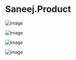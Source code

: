 # Saneej.Product

![image](https://github.com/saneej4u/Saneej.Product/assets/22857988/a6e4df13-5ecd-4f89-b31a-871b1d4180a3)


![image](https://github.com/saneej4u/Saneej.Product/assets/22857988/71eff601-6cd0-4a91-8bc0-2bd4b519d74b)

![image](https://github.com/saneej4u/Saneej.Product/assets/22857988/e666f172-9a57-4166-862c-09d02e43966a)

![image](https://github.com/saneej4u/Saneej.Product/assets/22857988/bd916b40-96dd-41dc-9c31-3ed94909d137)


